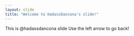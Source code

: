 ```yaml
---
layout: slide
title: "Welcome to HadassDancona's slide!"
---
```

This is @hadassdancona slide 
Use the left arrow to go back!
